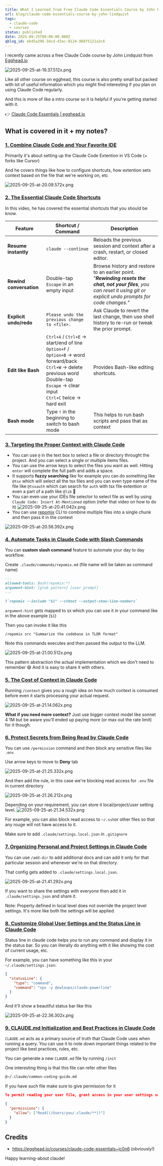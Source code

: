 ```yaml
---
title: What I Learned from Free Claude Code Essentials Course by John Lindquist
url: blog/claude-code-essentials-course-by-john-lindquist
tags:
  - claude-code
  - courses
status: published
date: 2025-09-25T00:00:00.000Z
qblog_id: eb45a296-34cd-43ac-8124-988f5121a3c6
---
```


I recently came across a free Claude Code course by John Lindquist from [Egghead.io](https://egghead.io/)

![2025-09-25-at-19.37.512x.png](https://images.nesin.io/f_auto,q_auto/qblog/AIEngineerGuide/2025-09/brlllploqh5ujc3bkbm5)

Like all other course on egghead, this course is also pretty small but packed with lot of useful information which you might find interesting if you plan on using Claude Code regularly.

And this is more of like a intro course so it is helpful if you're getting started with it.

👉 [Claude Code Essentials | egghead.io](https://egghead.io/courses/claude-code-essentials~jc0n6)

## What is covered in it + my notes?
### [1. Combine Claude Code and Your Favorite IDE](https://egghead.io/lessons/combine-claude-code-and-your-favorite-ide~doycf)
Primarily it's about setting up the Claude Code Extention in VS Code (+ forks like Cursor)

And he covers things like how to configure shortcuts, how extention sets context based on the file that we're working on, etc

![2025-09-25-at-20.09.572x.png](https://images.nesin.io/f_auto,q_auto/qblog/AIEngineerGuide/2025-09/mgra2m6h8cznj0llp3vk)

### [2. The Essential Claude Code Shortcuts](https://egghead.io/lessons/the-essential-claude-code-shortcuts~dgsee)
In this video, he has covered the essential shortcuts that you should be know. 

| Feature              | Shortcut / Command | Description |
|----------------------|--------------------|-------------|
| **Resume instantly** | `claude --continue` | Reloads the previous session and context after a crash, restart, or closed editor. |
| **Rewind conversation** | Double-tap `Escape` in an empty input | Browse history and restore to an earlier point. <br> *"**Rewinding resets the chat, not your files**, you can reset it using git or explicit undo prompts for code changes."* |
| **Explicit undo/redo** | `Please undo the previous change to <file>.` | Ask Claude to revert the last change, then use shell history to re-run or tweak the prior prompt. |
| **Edit like Bash** | `Ctrl+A` / `Ctrl+E` → start/end of line <br> `Option+F` / `Option+B` → word forward/back <br> `Ctrl+W` → delete previous word <br> Double-tap `Escape` → clear input <br> `Ctrl+C` twice → hard exit | Provides Bash-like editing shortcuts. |
| **Bash mode** | Type `!` in the beginning to switch to bash mode | This helps to run bash scripts and pass that as context |

### [3. Targeting the Proper Context with Claude Code](https://egghead.io/lessons/targeting-the-proper-context-with-claude-code~2i20r)
- You can use `@` in the text box to select a file or directory throught the project. And you can select a single or multiple items files.
- You can use the arrow keys to select the files you want as well. Hitting `enter` will complete the full path and adds a space.
- It supports **fuzzy searching** like for example you can do something like `@tsx` which will select all the tsx files and you can even type name of the file like `@tsxauth` which can search for `auth` with tsx file extention or even a part of a path like `@lib` 🤯
- You can even use your IDEs file selector to select file as well by using `Claude Code: Insert At-Mentioned` option (refer that video on how to do it)
![2025-09-25-at-20.41.042x.png](https://images.nesin.io/f_auto,q_auto/qblog/AIEngineerGuide/2025-09/svrafisgbyjmydveevjw)
- You can use [repomix](https://github.com/yamadashy/repomix) CLI to combine multiple files into a single chunk and then pass it in the context

![2025-09-25-at-20.56.392x.png](https://images.nesin.io/f_auto,q_auto/qblog/AIEngineerGuide/2025-09/iw0ydx22cxbvb2rdtqbn)

### [4. Automate Tasks in Claude Code with Slash Commands](https://egghead.io/lessons/automate-tasks-in-claude-code-with-slash-commands~ylxki)
You can **custom slash command** feature to automate your day to day workflow.

Create `.claude/commands/repomix.md` (file name will be taken as command name)

```md
---
allowed-tools: Bash(repomix:*)
argument-hint: [glob pattern] [user prompt]
---

!`repomix --include "$1" --stdout --output-show-line-numbers`
```

`argument-hint` gets mapped to `$X` which you can use it in your command like in the above example (`$1`)

Then you can invoke it like this 
```
/repomix src "Summarize the codebase in TLDR format"
```
Note this commands executes and then passed the output to the LLM.

![2025-09-25-at-21.00.512x.png](https://images.nesin.io/f_auto,q_auto/qblog/AIEngineerGuide/2025-09/bn66x24t4iuianasq5vg)

This pattern abstraction the actual implementation which we don't need to remember 😅
And it is easy to share it with others.

### [5. The Cost of Context in Claude Code](https://egghead.io/lessons/the-cost-of-context-in-claude-code~rku9p)
Running `/context` gives you a rough idea on how much context is consumed before even it starts processing your actual request.

![2025-09-25-at-21.14.062x.png](https://images.nesin.io/f_auto,q_auto/qblog/AIEngineerGuide/2025-09/fwjvap8ih2v8a1tcapxk)

**What if you need more context?**
Just use bigger context model like sonnet 4 1M but be aware you'll ended up paying more (or max out the rate limit) for it though. 

### [6. Protect Secrets from Being Read by Claude Code](https://egghead.io/lessons/protect-secrets-from-being-read-by-claude-code~vd9jk)
You can use `/permission` command and then block any sensitive files like `.env`

Use arrow keys to move to **Deny** tab

![2025-09-25-at-21.25.332x.png](https://images.nesin.io/f_auto,q_auto/qblog/AIEngineerGuide/2025-09/uvjrurqyvsuf5d9x60vc)

And then add the rule, in this case we're blocking read access for `.env` file in current directory

![2025-09-25-at-21.26.212x.png](https://images.nesin.io/f_auto,q_auto/qblog/AIEngineerGuide/2025-09/cmjpr4txcefnfngg5ssc)

Depending on your requirement, you can store it local/project/user setting level.
![2025-09-25-at-21.34.532x.png](https://images.nesin.io/f_auto,q_auto/qblog/AIEngineerGuide/2025-09/bksliq3xcq0j3snveqqa)

For example, you can also block read access to `~/.ssh`or other files so that any rouge will not have access to it.

Make sure to add `.claude/settings.local.json` in `.gitignore`

### [7. Organizing Personal and Project Settings in Claude Code](https://egghead.io/lessons/organizing-personal-and-project-settings-in-claude-code~q7qsw)
You can use `/add-dir` to add additional docs and can add it only for that particular session and whenever we're on that directory.

That config gets added to `.claude/settings.local.json`.

![2025-09-25-at-21.41.292x.png](https://images.nesin.io/f_auto,q_auto/qblog/AIEngineerGuide/2025-09/vdkfeul60np8aw0sn13v)

If you want to share the settings with everyone then add it in `.claude/settings.json` and share it.

Note: Property defined in local level does not override the project level settings. It's more like both the settings will be applied. 

### [8. Customize Global User Settings and the Status Line in Claude Code](https://egghead.io/lessons/customize-global-user-settings-and-the-status-line-in-claude-code~gtxfs)
Status line in claude code helps you to run any command and display it in the status bar. So you can literally do anything with it like showing the cost of current usage, etc.

For example, you can have something like this in your `~/.claude/settings.json`:
```json
{
  "statusLine": {
    "type": "command",
    "command": "npx -y @owloops/claude-powerline"
  }
}
```

And it'll show a beautiful status bar like this

![2025-09-25-at-22.36.302x.png](https://images.nesin.io/f_auto,q_auto/qblog/AIEngineerGuide/2025-09/rlgesuibljmxf1j3qzmq)

### [9. CLAUDE.md Initialization and Best Practices in Claude Code](https://egghead.io/lessons/claude-md-initialization-and-best-practices-in-claude-code~jae0x)
`CLAUDE.md` acts as a primary source of truth that Claude Code uses when running a query. You can use it to note down important things related to the project like best practices, rules, etc. 

You can generate a new `CLAUDE.md` file by running `/init`

One interesting thing is that this file can refer other files
```md
@~/.claude/common-coding-guide.md
```

If you have such file make sure to give permission for it

```json
To permit reading your user file, grant access in your user settings so that you don't get unwanted confirmations

{
  "permissions": {
    "allow": ["Read((/Users/you/.claude/**))"]
  }
}
```

## Credits
- https://egghead.io/courses/claude-code-essentials~jc0n6 (obviously!)

Happy learning-about claude!